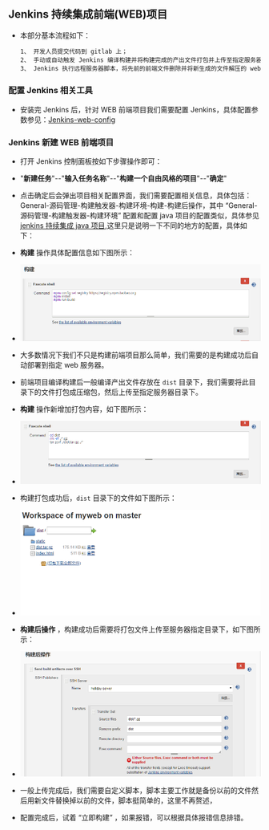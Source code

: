 ## Jenkins 持续集成前端(WEB)项目

- 本部分基本流程如下：

  ```bash
  1、 开发人员提交代码到 gitlab 上；
  2、 手动或自动触发 Jenkins 编译构建并将构建完成的产出文件打包并上传至指定服务器的指定目录下；
  3、 Jenkins 执行远程服务器脚本，将先前的前端文件删除并将新生成的文件解压的 web 服务器指定目录下，因为前端项目不需要重启，所以不需要重启 web 服务器。
  ```

### 配置 Jenkins 相关工具

- 安装完 Jenkins 后，针对 WEB 前端项目我们需要配置 Jenkins，具体配置参数参见：[Jenkins-web-config](jenkins-web-config.md)


### Jenkins 新建 WEB 前端项目
- 打开 Jenkins 控制面板按如下步骤操作即可：
- "**新建任务**"--"**输入任务名称**"--"**构建一个自由风格的项目**"--"**确定**"
- 点击确定后会弹出项目相关配置界面，我们需要配置相关信息，具体包括： General-源码管理-构建触发器-构建环境-构建-构建后操作，其中 “General-源码管理-构建触发器-构建环境” 配置和配置 java 项目的配置类似，具体参见 [ jenkins 持续集成 java 项目](ci-java-war-project-config.md),这里只是说明一下不同的地方的配置，具体如下：

- **构建** 操作具体配置信息如下图所示：
- ![jenkins-web-b](images/jenkins-web-b.png "Jenkins 构建 web 项目操作")

- 大多数情况下我们不只是构建前端项目那么简单，我们需要的是构建成功后自动部署到指定 web 服务器。
- 前端项目编译构建后一般编译产出文件存放在 `dist` 目录下，我们需要将此目录下的文件打包成压缩包，然后上传至指定服务器目录下。

- **构建** 操作新增加打包内容，如下图所示：
- ![jenkins-web-c](images/jenkins-web-c.png "Jenkins 打包操作")

- 构建打包成功后，`dist` 目录下的文件如下图所示：
- ![jenkins-web-d](images/jenkins-web-d.png "Jenkins 构建产出文件")

- **构建后操作** ，构建成功后需要将打包文件上传至服务器指定目录下，如下图所示：
- ![jenkins-web-e](images/jenkins-web-e.png "Jenkins 构建后操作")

- 一般上传完成后，我们需要自定义脚本，脚本主要工作就是备份以前的文件然后用新文件替换掉以前的文件，脚本挺简单的，这里不再赘述，

- 配置完成后，试着 “立即构建” ，如果报错，可以根据具体报错信息排错。

